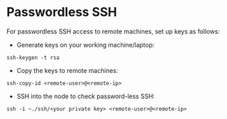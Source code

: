 # Passwordless SSH

For passwordless SSH access to remote machines, set up keys as follows:
* Generate keys on your working machine/laptop:
```
ssh-keygen -t rsa
```
* Copy the keys to remote machines: 
```
ssh-copy-id <remote-user>@<remote-ip>
```
* SSH into the node to check password-less SSH: 
```
ssh -i ~./ssh/<your private key> <remote-user>@<remote-ip>
```
